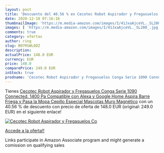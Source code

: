 ```yaml
---
layout: post
title: 'Descuento del 40.56 % en Cecotec Robot Aspirador y Fregasuelos Co'
date: 2020-12-10 07:16:18
thumbnailImage: 'https://m.media-amazon.com/images/I/41JxaAjceVL._SL200_.jpg'
images: [ 'https://m.media-amazon.com/images/I/41JxaAjceVL._SL200_.jpg' ]
comments: true
category: ofertas
author: ring
slug: B07RSWL6DZ
description:
actualPrice: 148.0 EUR
currency: EUR
price: 148.0
comparePrice: 249.0 EUR
inStock: true
prodname: 'Cecotec Robot Aspirador y Fregasuelos Conga Serie 1090 Connected. 1400 Pa  Compatible con Alexa y Google Home  Aspira  Barre  Friega y Pasa la Mopa  Cepillo Especial Mascotas  Muro Magnético'
---
```


Tienes [Cecotec Robot Aspirador y Fregasuelos Conga Serie 1090 Connected. 1400 Pa  Compatible con Alexa y Google Home  Aspira  Barre  Friega y Pasa la Mopa  Cepillo Especial Mascotas  Muro Magnético](https://www.amazon.es/dp/B07RSWL6DZ/?tag=tolees-21) con un 40.56 % de descuento con precio de oferta de 148.0 EUR (original: 249.0 EUR) en el siguiente enlace!

[![Cecotec Robot Aspirador y Fregasuelos Co](https://m.media-amazon.com/images/I/41JxaAjceVL._SL200_.jpg)](https://www.amazon.es/dp/B07RSWL6DZ/?tag=tolees-21)

[Accede a la oferta!!](https://www.amazon.es/dp/B07RSWL6DZ/?tag=tolees-21)

Links participate in Amazon Associate program and might generate a comission on qualifying sales


